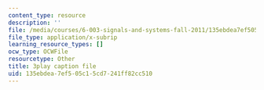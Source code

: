```yaml
---
content_type: resource
description: ''
file: /media/courses/6-003-signals-and-systems-fall-2011/135ebdea7ef505c15cd7241ff82cc510_fKaZeD70p8I.srt
file_type: application/x-subrip
learning_resource_types: []
ocw_type: OCWFile
resourcetype: Other
title: 3play caption file
uid: 135ebdea-7ef5-05c1-5cd7-241ff82cc510
---
```

